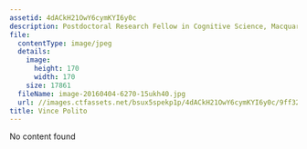 ```yaml
---
assetid: 4dACkH21OwY6cymKYI6y0c
description: Postdoctoral Research Fellow in Cognitive Science, Macquarie University
file:
  contentType: image/jpeg
  details:
    image:
      height: 170
      width: 170
    size: 17861
  fileName: image-20160404-6270-15ukh40.jpg
  url: //images.ctfassets.net/bsux5spekp1p/4dACkH21OwY6cymKYI6y0c/9ff322cb6b7edb9021abd64895c22e87/image-20160404-6270-15ukh40.jpg
title: Vince Polito
---
```

No content found